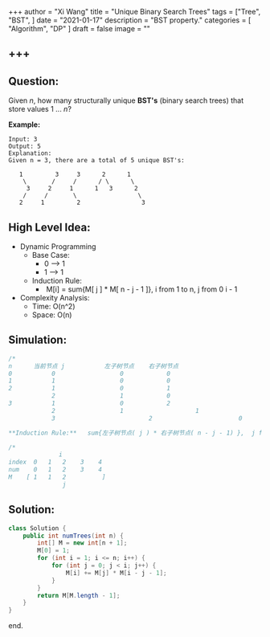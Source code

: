 +++
author = "Xi Wang"
title = "Unique Binary Search Trees"
tags = ["Tree", 
		"BST",
]
date =  "2021-01-17"
description = "BST property."
categories = [
    "Algorithm",
"DP"
]
draft = false
image = ""

+++
---
## Question:

Given *n*, how many structurally unique **BST's** (binary search trees) that store values 1 ... *n*?

**Example:**

```
Input: 3
Output: 5
Explanation:
Given n = 3, there are a total of 5 unique BST's:

   1         3     3      2      1
    \       /     /      / \      \
     3     2     1      1   3      2
    /     /       \                 \
   2     1         2                 3
```


## High Level Idea:

- Dynamic Programming
  - Base Case:
    - 0 --> 1
    - 1 --> 1
  - Induction Rule:
    -  M[i] = sum{M[ j ] * M[ n - j - 1 ]}, i from 1 to n,  j from 0 i - 1
- Complexity Analysis:
  - Time: O(n^2)
  - Space: O(n)



## Simulation:

```java
/*
n      当前节点 j           左子树节点    右子树节点
0           0                  0            0
1           1                  0            0
2           1                  0            1
            2                  1            0
3           1                  0            2
            2                  1     				1
            3   				       2						0

**Induction Rule:**   sum{左子树节点( j ) * 右子树节点( n - j - 1) },  j from 0 to i - 1
```

```java
/*
              i 
index  0   1   2    3    4
num    0   1   2    3    4
M    [ 1   1   2          ]
               j
```


## **Solution:**

```java
class Solution {
    public int numTrees(int n) {
        int[] M = new int[n + 1];
        M[0] = 1;
        for (int i = 1; i <= n; i++) {
            for (int j = 0; j < i; j++) {
                M[i] += M[j] * M[i - j - 1];
            }
        }
        return M[M.length - 1];
    }
}
```

end.
